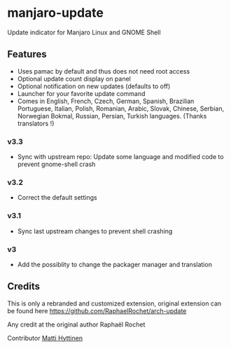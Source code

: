 # manjaro-update
Update indicator for Manjaro Linux and GNOME Shell

## Features
- Uses pamac by default and thus does not need root access
- Optional update count display on panel
- Optional notification on new updates (defaults to off)
- Launcher for your favorite update command
- Comes in English, French, Czech, German, Spanish, Brazilian Portuguese, Italian, Polish, Romanian, Arabic, Slovak, Chinese, Serbian, Norwegian Bokmal, Russian, Persian, Turkish languages. (Thanks translators !)

### v3.3
- Sync with upstream repo: Update some language and modified code to prevent gnome-shell crash

### v3.2
- Correct the default settings

### v3.1
- Sync last upstream changes to prevent shell crashing

### v3
- Add the possiblity to change the packager manager and translation

## Credits
This is only a rebranded and customized extension, original extension can be found here
https://github.com/RaphaelRochet/arch-update

Any credit at the original author Raphaël Rochet

Contributor [Matti Hyttinen](https://github.com/Chrysostomus)
